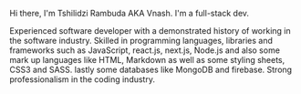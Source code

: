 Hi there, I'm Tshilidzi Rambuda AKA Vnash. I'm a full-stack dev.

Experienced software developer with a demonstrated history of working in the software industry. Skilled in programming languages, libraries and frameworks such as JavaScript, react.js, next.js, Node.js and also some mark up languages like HTML, Markdown as well as some styling sheets, CSS3 and SASS. lastly some databases like MongoDB and firebase. Strong professionalism in the coding industry.
